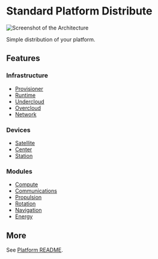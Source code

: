 # Standard Platform Distribute

![Screenshot of the Architecture](./assets/architecture.webp)

Simple distribution of your platform.

## Features

### Infrastructure

- [Provisioner](../provisioner/README.md)
- [Runtime](../runtime/README.md)
- [Undercloud](../undercloud/README.md)
- [Overcloud](../overcloud/README.md)
- [Network](../network/README.md)

### Devices

- [Satellite](../satellite/README.md)
- [Center](../center/README.md)
- [Station](../station/README.md)

### Modules

- [Compute](../compute/README.md)
- [Communications](../communications/README.md)
- [Propulsion](../propulsion/README.md)
- [Rotation](../rotation/README.md)
- [Navigation](../navigation/README.md)
- [Energy](../energy/README.md)

## More

See [Platform README](../../README.md).
